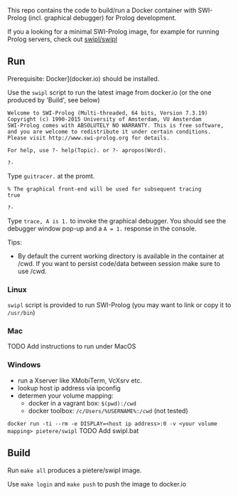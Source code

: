 This repo contains the code to build/run a Docker container with SWI-Prolog (incl. graphical debugger) for Prolog development.

If you a looking for a minimal SWI-Prolog image, for example for running Prolog servers, check out [swipl/swipl](https://hub.docker.com/r/swipl/swipl/)


## Run
Prerequisite: Docker](docker.io)  should be installed.

Use the `swipl` script to run the latest image from docker.io (or the one produced by 'Build', see below) 

```
Welcome to SWI-Prolog (Multi-threaded, 64 bits, Version 7.3.19)
Copyright (c) 1990-2015 University of Amsterdam, VU Amsterdam
SWI-Prolog comes with ABSOLUTELY NO WARRANTY. This is free software,
and you are welcome to redistribute it under certain conditions.
Please visit http://www.swi-prolog.org for details.

For help, use ?- help(Topic). or ?- apropos(Word).

?- 
```
Type `guitracer.` at the promt.
```
% The graphical front-end will be used for subsequent tracing
true

?- 
```
Type `trace, A is 1.` to invoke the graphical debugger.
You should see the debugger window pop-up and a `A = 1.` response in the console.

Tips:
- By default the current working directory is available in the container at /cwd.
If you want to persist code/data between session make sure to use /cwd.


### Linux
`swipl` script is provided to run SWI-Prolog (you may want to link or copy it to `/usr/bin`)

### Mac
TODO Add instructions to run under MacOS

### Windows
- run a Xserver like XMobiTerm, VcXsrv etc.
- lookup host ip address via ipconfig
- determen your volume mapping: 
  - docker in a vagrant box: `$(pwd):/cwd`
  - docker toolbox: `/c/Users/%USERNAME%:/cwd` (not tested)

`docker run -ti --rm -e DISPLAY=<host ip address>:0 -v <your volume mapping> pietere/swipl`
TODO Add swipl.bat 

## Build
Run `make all` produces a pietere/swipl image.

Use `make login` and `make push` to push the image to docker.io


